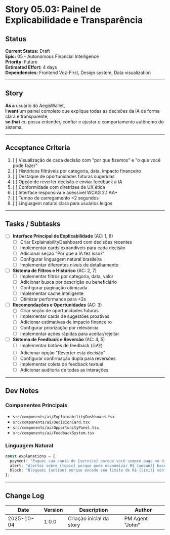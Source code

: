 # Story 05.03: Painel de Explicabilidade e Transparência

## Status
**Current Status:** Draft  
**Epic:** 05 - Autonomous Financial Intelligence  
**Priority:** Future  
**Estimated Effort:** 4 days  
**Dependencies:** Frontend Voz-First, Design system, Data visualization

---

## Story

**As a** usuário do AegisWallet,  
**I want** um painel completo que explique todas as decisões da IA de forma clara e transparente,  
**so that** eu possa entender, confiar e ajustar o comportamento autônomo do sistema.

---

## Acceptance Criteria

1. [ ] Visualização de cada decisão com "por que fizemos" e "o que você pode fazer"
2. [ ] Históricos filtráveis por categoria, data, impacto financeiro
3. [ ] Destaque de oportunidades futuras sugeridas
4. [ ] Opção de reverter decisão e enviar feedback à IA
5. [ ] Conformidade com diretrizes de UX ética
6. [ ] Interface responsiva e acessível WCAG 2.1 AA+
7. [ ] Tempo de carregamento <2 segundos
8. [ ] Linguagem natural clara para usuários leigos

---

## Tasks / Subtasks

- [ ] **Interface Principal de Explicabilidade** (AC: 1, 8)
  - [ ] Criar ExplainabilityDashboard com decisões recentes
  - [ ] Implementar cards expandíveis para cada decisão
  - [ ] Adicionar seção "Por que a IA fez isso?"
  - [ ] Configurar linguagem natural brasileira
  - [ ] Implementar diferentes níveis de detalhamento

- [ ] **Sistema de Filtros e Histórico** (AC: 2, 7)
  - [ ] Implementar filtros por categoria, data, valor
  - [ ] Adicionar busca por descrição ou beneficiário
  - [ ] Configurar paginação otimizada
  - [ ] Implementar cache inteligente
  - [ ] Otimizar performance para <2s

- [ ] **Recomendações e Oportunidades** (AC: 3)
  - [ ] Criar seção de oportunidades futuras
  - [ ] Implementar cards de sugestões proativas
  - [ ] Adicionar estimativas de impacto financeiro
  - [ ] Configurar priorização por relevância
  - [ ] Implementar ações rápidas para aceitar/rejeitar

- [ ] **Sistema de Feedback e Reversão** (AC: 4, 5)
  - [ ] Implementar botões de feedback (👍👎)
  - [ ] Adicionar opção "Reverter esta decisão"
  - [ ] Configurar confirmação dupla para reversões
  - [ ] Implementar coleta de feedback textual
  - [ ] Adicionar auditoria de todas as interações

---

## Dev Notes

### Componentes Principais
- `src/components/ai/ExplainabilityDashboard.tsx`
- `src/components/ai/DecisionCard.tsx`
- `src/components/ai/OpportunityPanel.tsx`
- `src/components/ai/FeedbackSystem.tsx`

### Linguagem Natural
```typescript
const explanations = {
  payment: "Paguei sua conta de {service} porque você sempre paga no dia {day} e tem saldo suficiente.",
  alert: "Alertei sobre {topic} porque pode economizar R$ {amount} baseado no seu padrão.",
  block: "Bloqueei {action} porque excede seu limite de R$ {limit} configurado."
};
```

---

## Change Log

| Date | Version | Description | Author |
|------|---------|-------------|--------|
| 2025-10-04 | 1.0.0 | Criação inicial da story | PM Agent "John" |